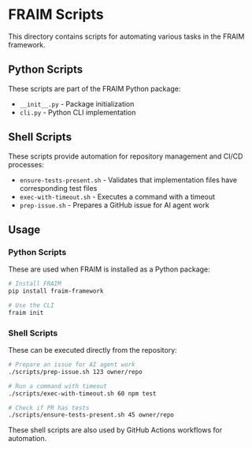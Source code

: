 # FRAIM Scripts

This directory contains scripts for automating various tasks in the FRAIM framework.

## Python Scripts
These scripts are part of the FRAIM Python package:

- `__init__.py` - Package initialization
- `cli.py` - Python CLI implementation

## Shell Scripts
These scripts provide automation for repository management and CI/CD processes:

- `ensure-tests-present.sh` - Validates that implementation files have corresponding test files
- `exec-with-timeout.sh` - Executes a command with a timeout
- `prep-issue.sh` - Prepares a GitHub issue for AI agent work

## Usage

### Python Scripts
These are used when FRAIM is installed as a Python package:

```bash
# Install FRAIM
pip install fraim-framework

# Use the CLI
fraim init
```

### Shell Scripts
These can be executed directly from the repository:

```bash
# Prepare an issue for AI agent work
./scripts/prep-issue.sh 123 owner/repo

# Run a command with timeout
./scripts/exec-with-timeout.sh 60 npm test

# Check if PR has tests
./scripts/ensure-tests-present.sh 45 owner/repo
```

These shell scripts are also used by GitHub Actions workflows for automation.